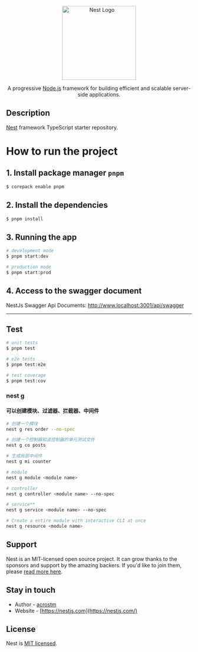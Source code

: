 <!--
 * @Descripttion :
 * @Author       : acrostm
 * @Date         : 2024-03-10 13:44:13
 * @LastEditors  : acrostm
 * @LastEditTime : 2024-03-10 13:44:13
-->
<p align="center">
  <a href="http://nestjs.com/" target="blank"><img src="https://nestjs.com/img/logo-small.svg" width="200" alt="Nest Logo" /></a>
</p>

[circleci-image]: https://img.shields.io/circleci/build/github/nestjs/nest/master?token=abc123def456
[circleci-url]: https://circleci.com/gh/nestjs/nest

  <p align="center">A progressive <a href="http://nodejs.org" target="_blank">Node.js</a> framework for building efficient and scalable server-side applications.</p>
    <p align="center">

## Description

[Nest](https://github.com/nestjs/nest) framework TypeScript starter repository.

# How to run the project
## 1. Install package manager `pnpm`

```bash
$ corepack enable pnpm
```
## 2. Install the dependencies

```bash
$ pnpm install
```

## 3. Running the app

```bash
# development mode
$ pnpm start:dev

# production mode
$ pnpm start:prod
```
## 4. Access to the swagger document

NestJs Swagger Api Documents: http://www.localhost:3001/api/swagger

---
## Test

```bash
# unit tests
$ pnpm test

# e2e tests
$ pnpm test:e2e

# test coverage
$ pnpm test:cov
```

### nest g

#### 可以创建模块、过滤器、拦截器、中间件

```bash
# 创建一个模块
nest g res order --no-spec

# 创建一个控制器和该控制器的单元测试文件
nest g co posts

# 生成局部中间件
nest g mi counter

# module
nest g module <module name>

# controller
nest g controller <module name> --no-spec

# service**
nest g service <module name> --no-spec

# Create a entire module with interactive CLI at once
nest g resource <module name>
```

## Support

Nest is an MIT-licensed open source project. It can grow thanks to the sponsors and support by the amazing backers. If you'd like to join them, please [read more here](https://docs.nestjs.com/support).

## Stay in touch

- Author - [acrostm](https://github.com/acrostm)
- Website - [https://nestjs.com](https://nestjs.com/)

## License

Nest is [MIT licensed](LICENSE).
